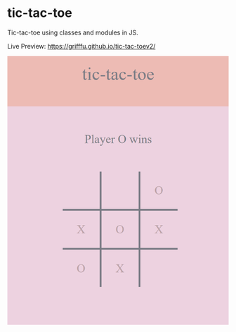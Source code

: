 # tic-tac-toe
Tic-tac-toe using classes and modules in JS. 


Live Preview: https://grifffu.github.io/tic-tac-toev2/

![My Image](tic-github.png)
